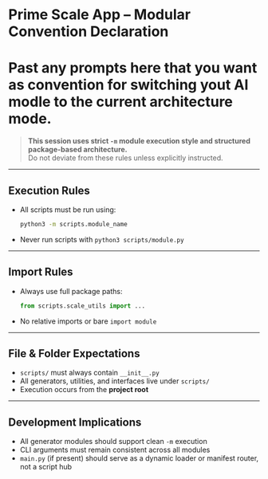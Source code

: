 # Prime Scale App – Modular Convention Declaration
# Past any prompts here that you want as convention for switching yout AI modle to the current architecture mode.
> **This session uses strict `-m` module execution style and structured package-based architecture.**  
> Do not deviate from these rules unless explicitly instructed.

---

## Execution Rules
- All scripts must be run using:
  ```bash
  python3 -m scripts.module_name
  ```
- Never run scripts with `python3 scripts/module.py`

---

## Import Rules
- Always use full package paths:
  ```python
  from scripts.scale_utils import ...
  ```
- No relative imports or bare `import module`

---

## File & Folder Expectations
- `scripts/` must always contain `__init__.py`
- All generators, utilities, and interfaces live under `scripts/`
- Execution occurs from the **project root**

---

## Development Implications
- All generator modules should support clean `-m` execution
- CLI arguments must remain consistent across all modules
- `main.py` (if present) should serve as a dynamic loader or manifest router, not a script hub
